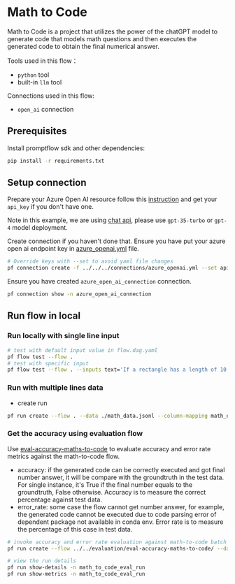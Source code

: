 # Math to Code
Math to Code is a project that utilizes the power of the chatGPT model to generate code that models math questions and then executes the generated code to obtain the final numerical answer.

Tools used in this flow：

- `python` tool
- built-in `llm` tool

Connections used in this flow:

- `open_ai` connection

## Prerequisites
Install promptflow sdk and other dependencies:

```cmd
pip install -r requirements.txt
```

## Setup connection
Prepare your Azure Open AI resource follow this [instruction](https://learn.microsoft.com/en-us/azure/cognitive-services/openai/how-to/create-resource?pivots=web-portal) and get your `api_key` if you don't have one.

Note in this example, we are using [chat api](https://learn.microsoft.com/en-us/azure/ai-services/openai/how-to/chatgpt?pivots=programming-language-chat-completions), please use `gpt-35-turbo` or `gpt-4` model deployment.

Create connection if you haven't done that. Ensure you have put your azure open ai endpoint key in [azure_openai.yml](azure_openai.yml) file. 
```bash
# Override keys with --set to avoid yaml file changes
pf connection create -f ../../../connections/azure_openai.yml --set api_key=<your_api_key> api_base=<your_api_base>
```

Ensure you have created `azure_open_ai_connection` connection.
```bash
pf connection show -n azure_open_ai_connection
```


## Run flow in local

### Run locally with single line input

```bash
# test with default input value in flow.dag.yaml
pf flow test --flow .
# test with specific input
pf flow test --flow . --inputs text='If a rectangle has a length of 10 and width of 5, what is the area?'
```

### Run with multiple lines data

- create run
```bash
pf run create --flow . --data ./math_data.jsonl --column-mapping math_question='${data.question}' --name math_to_code_batch_run --stream
```

### Get the accuracy using evaluation flow
Use [eval-accuracy-maths-to-code](../../evaluation/eval-accuracy-maths-to-code/) to evaluate accuracy and error rate metrics against the math-to-code flow.

- accuracy: if the generated code can be correctly executed and got final number answer, it will be compare with the groundtruth in the test data. For single instance, it's True if the final number equals to the groundtruth, False otherwise. Accuracy is to measure the correct percentage against test data.
- error_rate: some case the flow cannot get number answer, for example, the generated code cannot be executed due to code parsing error of dependent package not available in conda env. Error rate is to measure the percentage of this case in test data. 

```bash
# invoke accuracy and error rate evaluation against math-to-code batch run
pf run create --flow ../../evaluation/eval-accuracy-maths-to-code/ --data ./math_data.jsonl --column-mapping groundtruth='${data.answer}' prediction='${run.outputs.answer}' --run math-to-code-batch-run --name math_to_code_eval_run --stream

# view the run details
pf run show-details -n math_to_code_eval_run
pf run show-metrics -n math_to_code_eval_run
```

